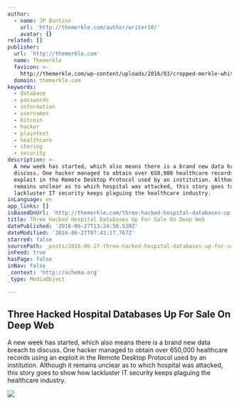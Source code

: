 ```yaml
---
author:
  - name: JP Buntinx
    url: 'http://themerkle.com/author/writer10/'
    avatar: {}
related: []
publisher:
  url: 'http://themerkle.com'
  name: Themerkle
  favicon: >-
    http://themerkle.com/wp-content/uploads/2016/03/cropped-merkle-white-1-192x192.png
  domain: themerkle.com
keywords:
  - database
  - passwords
  - information
  - usernames
  - bitcoin
  - hacker
  - plaintext
  - healthcare
  - storing
  - security
description: >-
  A new week has started, which also means there is a brand new data breach to
  discuss. One hacker managed to obtain over 650,000 healthcare records using an
  exploit in the Remote Desktop Protocol used by an institution. Although it
  remains unclear as to which hospital was attacked, this story goes to show how
  lackluster IT security keeps plaguing the healthcare industry.
inLanguage: en
app_links: []
isBasedOnUrl: 'http://themerkle.com/three-hacked-hospital-databases-up-for-sale-on-deep-web/'
title: Three Hacked Hospital Databases Up For Sale On Deep Web
datePublished: '2016-06-27T13:24:56.520Z'
dateModified: '2016-06-27T07:43:17.767Z'
starred: false
sourcePath: _posts/2016-06-27-three-hacked-hospital-databases-up-for-sale-on-deep-web.md
inFeed: true
hasPage: false
inNav: false
_context: 'http://schema.org'
_type: MediaObject

---
```

<article style=""><h1>Three Hacked Hospital Databases Up For Sale On Deep Web</h1><p>A new week has started, which also means there is a brand new data breach to discuss. One hacker managed to obtain over 650,000 healthcare records using an exploit in the Remote Desktop Protocol used by an institution. Although it remains unclear as to which hospital was attacked, this story goes to show how lackluster IT security keeps plaguing the healthcare industry.</p><img src="http://themerkle.com/wp-content/uploads/2016/06/shutterstock_290356097.jpg" /></article>
